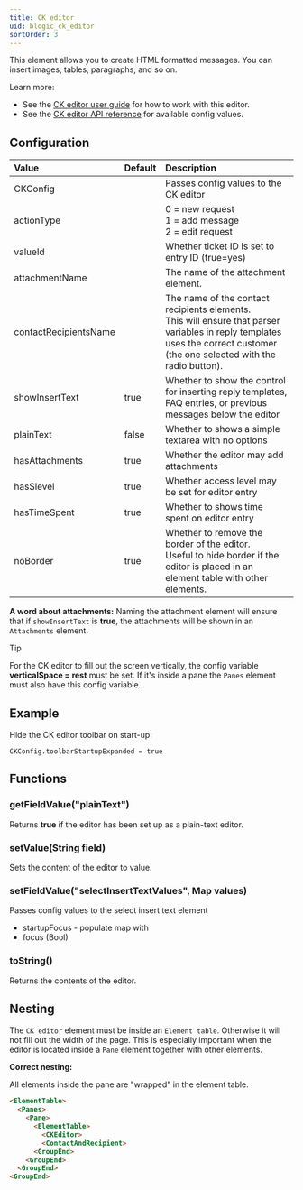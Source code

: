 ```yaml
---
title: CK editor
uid: blogic_ck_editor
sortOrder: 3
---
```

This element allows you to create HTML formatted messages. You can insert images, tables, paragraphs, and so on.

Learn more:

* See the [CK editor user guide](http://docs.cksource.com/CKEditor_3.x/Users_Guide) for how to work with this editor.
* See the [CK editor API reference](http://docs.cksource.com/ckeditor_api/symbols/CKEDITOR.config.html) for available config values.

## Configuration

| Value             | Default | Description                             |
|:------------------|:--------|:----------------------------------------|
| CKConfig          |         | Passes config values to the CK editor   |
| actionType        |         | 0 = new request<br/>1 = add message<br/> 2 = edit request |
| valueId           |         | Whether ticket ID is set to entry ID (true=yes) |
| attachmentName    |         | The name of the attachment element.     |
| contactRecipientsName |     | The name of the contact recipients elements.<br/>This will ensure that parser variables in reply templates uses the correct customer (the one selected with the radio button). |
| showInsertText    | true    | Whether to show the control for inserting reply templates, FAQ entries, or previous messages below the editor |
| plainText         | false   | Whether to shows a simple textarea with no options |
| hasAttachments    | true    | Whether the editor may add attachments   |
| hasSlevel         | true    | Whether access level may be set for editor entry |
| hasTimeSpent      | true    | Whether to shows time spent on editor entry |
| noBorder          | true    | Whether to remove the border of the editor.<br />Useful to hide border if the editor is placed in an element table with other elements.  |

**A word about attachments:**
Naming the attachment element will ensure that if `showInsertText` is **true**, the attachments will be shown in an `Attachments` element.

> [!TIP]
> For the CK editor to fill out the screen vertically, the config variable **verticalSpace = rest** must be set. If it's inside a pane the `Panes` element must also have this config variable.

## Example

Hide the CK editor toolbar on start-up:

```crmscript
CKConfig.toolbarStartupExpanded = true
```

## Functions

### getFieldValue("plainText")

Returns **true** if the editor has been set up as a plain-text editor.

### setValue(String field)

Sets the content of the editor to value.

### setFieldValue("selectInsertTextValues", Map values)

Passes config values to the select insert text element

* startupFocus - populate map with
* focus (Bool)

### toString()

Returns the contents of the editor.

## Nesting

The `CK editor` element must be inside an `Element table`. Otherwise it will not fill out the width of the page. This is especially important when the editor is located inside a `Pane` element together with other elements.

**Correct nesting:**

All elements inside the pane are "wrapped" in the element table.

```html
<ElementTable>
  <Panes>
    <Pane>
      <ElementTable>
        <CKEditor>
        <ContactAndRecipient>
      <GroupEnd>
    <GroupEnd>
  <GroupEnd>
<GroupEnd>
```
